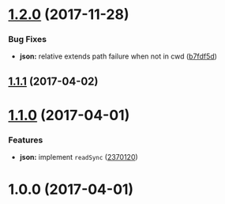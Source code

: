 <a name="1.2.0"></a>
# [1.2.0](https://github.com/alan-agius4/speedy-json-extends/compare/v1.1.1...v1.2.0) (2017-11-28)


### Bug Fixes

* **json:** relative extends path failure when not in cwd ([b7fdf5d](https://github.com/alan-agius4/speedy-json-extends/commit/b7fdf5d))



<a name="1.1.1"></a>
## [1.1.1](https://github.com/alan-agius4/speedy-json-extends/compare/v1.1.0...v1.1.1) (2017-04-02)



<a name="1.1.0"></a>
# [1.1.0](https://github.com/alan-agius4/speedy-json-extends/compare/v1.0.2...v1.1.0) (2017-04-01)


### Features

* **json:** implement `readSync` ([2370120](https://github.com/alan-agius4/speedy-json-extends/commit/2370120))



<a name="1.0.0"></a>
# 1.0.0 (2017-04-01)



